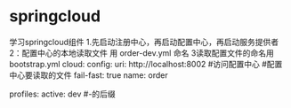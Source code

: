 # springcloud
学习springcloud组件
1.先启动注册中心，再启动配置中心，再启动服务提供者
2：配置中心的本地读取文件 用  order-dev.yml 命名
3读取配置文件的命名用bootstrap.yml
  cloud:
    config:
      uri: http://localhost:8002 #访问配置中心 #配置中心要读取的文件
      fail-fast: true
      name: order

  profiles:
    active:  dev #-的后缀
